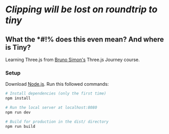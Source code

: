 # _Clipping will be lost on roundtrip to tiny_

## What the *#!% does this even mean? And where is Tiny?

Learning Three.js from [Bruno&nbsp;Simon's](https://github.com/brunosimon) Three.js Journey course.

### Setup
Download [Node.js](https://nodejs.org/en/download/).
Run this followed commands:

``` bash
# Install dependencies (only the first time)
npm install

# Run the local server at localhost:8080
npm run dev

# Build for production in the dist/ directory
npm run build
```
